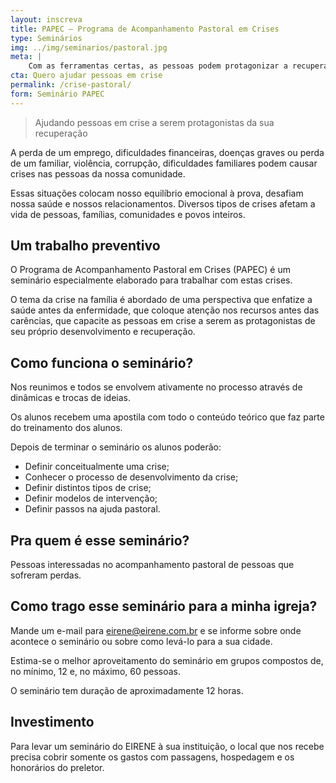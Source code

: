 ```yaml
---
layout: inscreva
title: PAPEC — Programa de Acompanhamento Pastoral em Crises
type: Seminários
img: ../img/seminarios/pastoral.jpg
meta: |
    Com as ferramentas certas, as pessoas podem protagonizar a recuperação das crises das suas vidas.
cta: Quero ajudar pessoas em crise
permalink: /crise-pastoral/
form: Seminário PAPEC
---
```


> Ajudando pessoas em crise a serem protagonistas da sua recuperação

A perda de um emprego, dificuldades financeiras, doenças graves ou perda de um familiar, violência, corrupção, dificuldades familiares podem causar crises nas pessoas da nossa comunidade.

Essas situações colocam nosso equilíbrio emocional à prova, desafiam nossa saúde e nossos relacionamentos. Diversos tipos de crises afetam a vida de pessoas, famílias, comunidades e povos inteiros.

## Um trabalho preventivo

O Programa de Acompanhamento Pastoral em Crises (PAPEC) é um seminário especialmente elaborado para trabalhar com estas crises.

O tema da crise na família é abordado de uma perspectiva que enfatize a saúde antes da enfermidade, que coloque atenção nos recursos antes das carências, que capacite as pessoas em crise a serem as protagonistas de seu próprio desenvolvimento e recuperação.

## Como funciona o seminário?

Nos reunimos e todos se envolvem ativamente no processo através de dinâmicas e trocas de ideias.

Os alunos recebem uma apostila com todo o conteúdo teórico que faz parte do  treinamento dos alunos.

Depois de terminar o seminário os alunos poderão:

* Definir conceitualmente uma crise;
* Conhecer o processo de desenvolvimento da crise;
* Definir distintos tipos de crise;
* Definir modelos de intervenção;
* Definir passos na ajuda pastoral.

## Pra quem é esse seminário?

Pessoas interessadas no acompanhamento pastoral de pessoas que sofreram perdas.

## Como trago esse seminário para a minha igreja?

Mande um e-mail para eirene@eirene.com.br e se informe sobre onde acontece o seminário ou sobre como levá-lo para a sua cidade.

Estima-se o melhor aproveitamento do seminário em grupos compostos de, no mínimo, 12 e, no máximo, 60 pessoas.

O seminário tem duração de aproximadamente 12 horas.

## Investimento

Para levar um seminário do EIRENE à sua instituição, o local que nos recebe precisa cobrir somente os gastos com passagens, hospedagem e os honorários do preletor.
